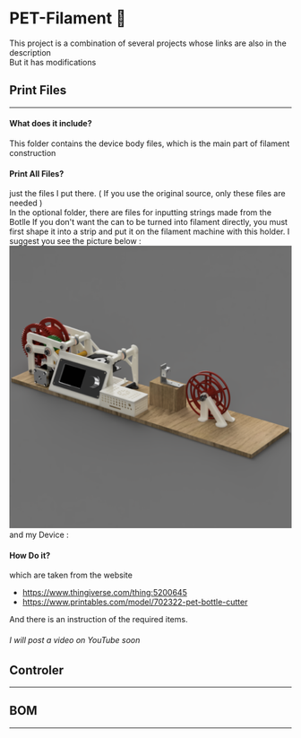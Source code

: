 # PET-Filament 🔧

This project is a combination of several projects whose links are also in the description<br />But it has modifications

## Print Files

---

#### What does it include?

This folder contains the device body files, which is the main part of filament construction

#### Print All Files?

just the files I put there. ( If you use the original source, only these files are needed )</br>
In the optional folder, there are files for inputting strings made from the Botlle
If you don't want the can to be turned into filament directly, you must first shape it into a strip and put it on the filament machine with this holder.
I suggest you see the picture below :
![alt text](images/BodyModel.png)
and my Device :

#### How Do it?

which are taken from the website

- <https://www.thingiverse.com/thing:5200645>
- <https://www.printables.com/model/702322-pet-bottle-cutter>

And there is an instruction of the required items.

###### I will post a video on YouTube soon

## Controler

---

## BOM

---
